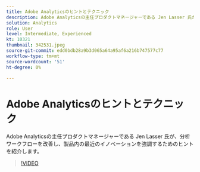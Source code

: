 ```yaml
---
title: Adobe Analyticsのヒントとテクニック
description: Adobe Analyticsの主任プロダクトマネージャーである Jen Lasser 氏が、分析ワークフローの改善と最近のイノベーションのハイライトに関するヒントを紹介します
solution: Analytics
role: User
level: Intermediate, Experienced
kt: 10321
thumbnail: 342531.jpeg
source-git-commit: edd0bdb28a9b3d065a64a95af6a216b747577c77
workflow-type: tm+mt
source-wordcount: '51'
ht-degree: 0%

---
```


# Adobe Analyticsのヒントとテクニック

Adobe Analyticsの主任プロダクトマネージャーである Jen Lasser 氏が、分析ワークフローを改善し、製品内の最近のイノベーションを強調するためのヒントを紹介します。

>[!VIDEO](https://video.tv.adobe.com/v/342531/?quality=12&learn=on)
